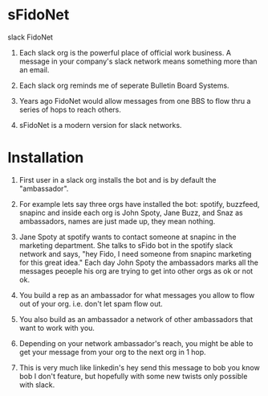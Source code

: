 # sFidoNet
slack FidoNet

1. Each slack org is the powerful place of official work business. A message in your company's slack network means something more than an email.

2. Each slack org reminds me of seperate Bulletin Board Systems.

3. Years ago FidoNet would allow messages from one BBS to flow thru a series of hops to reach others.

4. sFidoNet is a modern version for slack networks.

# Installation

1. First user in a slack org installs the bot and is by default the "ambassador".

2. For example lets say three orgs have installed the bot: spotify, buzzfeed, snapinc and inside each org is John Spoty, Jane Buzz, and Snaz as ambassadors, names are just made up, they mean nothing.

3. Jane Spoty at spotify wants to contact someone at snapinc in the marketing department. She talks to sFido bot in the spotify slack network and says, "hey Fido, I need someone from snapinc marketing for this great idea." Each day John Spoty the ambassadors marks all the messages peoeple his org are trying to get into other orgs as ok or not ok.

4. You build a rep as an ambassador for what messages you allow to flow out of your org. i.e. don't let spam flow out.

5. You also build as an ambassador a network of other ambassadors that want to work with you.

6. Depending on your network ambassador's reach, you might be able to get your message from your org to the next org in 1 hop.

7. This is very much like linkedin's hey send this message to bob you know bob I don't feature, but hopefully with some new twists only possible with slack.
